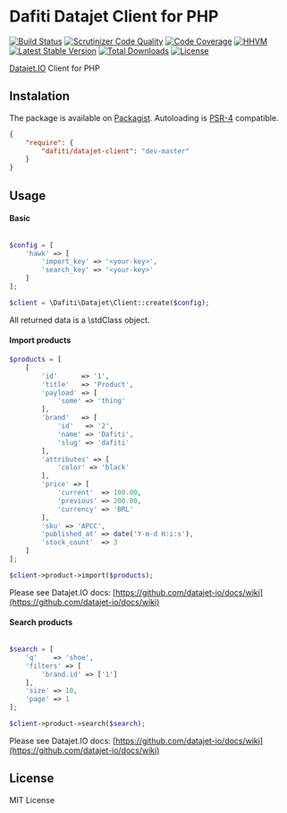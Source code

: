 # Dafiti Datajet Client for PHP
[![Build Status](https://img.shields.io/travis/dafiti/datajet-client/master.svg?style=flat-square)](https://travis-ci.org/dafiti/datajet-client)
[![Scrutinizer Code Quality](https://img.shields.io/scrutinizer/g/dafiti/datajet-client/master.svg?style=flat-square)](https://scrutinizer-ci.com/g/dafiti/datajet-client/?branch=master)
[![Code Coverage](https://img.shields.io/scrutinizer/coverage/g/dafiti/datajet-client/master.svg?style=flat-square)](https://scrutinizer-ci.com/g/dafiti/datajet-client/?branch=master)
[![HHVM](https://img.shields.io/hhvm/dafiti/datajet-client.svg?style=flat-square)](https://travis-ci.org/dafiti/datajet-client)
[![Latest Stable Version](https://img.shields.io/packagist/v/dafiti/datajet-client.svg?style=flat-square)](https://packagist.org/packages/dafiti/datajet-client)
[![Total Downloads](https://img.shields.io/packagist/dt/dafiti/datajet-client.svg?style=flat-square)](https://packagist.org/packages/dafiti/datajet-client)
[![License](https://img.shields.io/packagist/l/dafiti/datajet-client.svg?style=flat-square)](https://packagist.org/packages/dafiti/datajet-client)

[Datajet.IO](https://github.com/datajet-io) Client for PHP

## Instalation
The package is available on [Packagist](http://packagist.org/packages/dafiti/datajet).
Autoloading is [PSR-4](https://github.com/php-fig/fig-standards/blob/master/accepted/PSR-4-autoloader.md) compatible.
```json
{
    "require": {
        "dafiti/datajet-client": "dev-master"
    }
}
```

## Usage

#### Basic
```php

$config = [
    'hawk' => [
        'import_key' => '<your-key>',
        'search_key' => '<your-key>'
    ]
];

$client = \Dafiti\Datajet\Client::create($config);
```
All returned data is a \stdClass object.

#### Import products
```php
$products = [
    [
        'id'      => '1',
        'title'   => 'Product',
        'payload' => [
            'some' => 'thing'
        ],
        'brand'   => [
            'id'   => '2',
            'name' => 'Dafiti',
            'slug' => 'dafiti'
        ],
        'attributes' => [
            'color' => 'black'
        ],
        'price' => [
            'current'  => 100.00,
            'previous' => 200.00,
            'currency' => 'BRL'
        ],
        'sku' => 'APCC',
        'published_at' => date('Y-m-d H:i:s'),
        'stock_count'  => 3
    ]
];

$client->product->import($products);
```
Please see Datajet.IO docs: [https://github.com/datajet-io/docs/wiki](https://github.com/datajet-io/docs/wiki)

#### Search products
```php

$search = [
    'q'    => 'shoe',
    'filters' => [
        'brand.id' => ['1']
    ],
    'size' => 10,
    'page' => 1
];

$client->product->search($search);
```
Please see Datajet.IO docs: [https://github.com/datajet-io/docs/wiki](https://github.com/datajet-io/docs/wiki)

## License

MIT License
